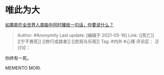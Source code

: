 # 唯此为大
[如果能在全世界人类脑中同时播放一句话，你要说什么？](https://www.zhihu.com/question/358243958/answer/915544718)

> Author: #Anonymity
> Last update: [编辑于 2021-05-16]
> Link: [[死亡]] [[宁不畏死]] [[修行成就者]] [[悲观与乐观]]
> Tag: #内外 #心理
> 评论区：
> 泛讨论：

你终有一死。

MEMENTO MORI.
